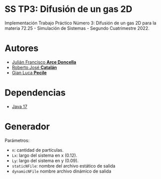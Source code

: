 # SS TP3: Difusión de un gas 2D

Implementación Trabajo Práctico Número 3: Difusión de un gas 2D para la materia 72.25 - Simulación de Sistemas - Segundo Cuatrimestre 2022.

# Autores

* [Julián Francisco **Arce Doncella**](https://github.com/JuArce)
* [Roberto José **Catalán**](https://github.com/rcatalan98)
* [Gian Luca **Pecile**](https://github.com/glpecile)

# Dependencias

* [Java 17](https://www.oracle.com/java/technologies/javase/jdk17-archive-downloads.html)

# Generador

Parámetros:
* `n`: cantidad de partículas.
* `Lx`: largo del sistema en x (0.12).
* `Ly`: largo del sistema en y (0.09).
* `staticNFile`: nombre del archivo estático de salida
* `dynamicNFile` nombre archivo dinámico de salida